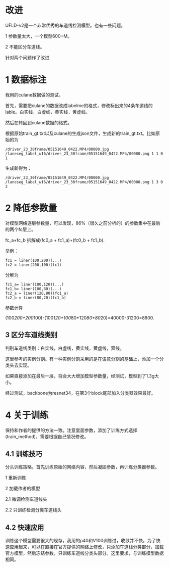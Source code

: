 # 改进

UFLD-v2是一个非常优秀的车道线检测模型。也有一些问题。

1 参数量太大，一个模型600+M。

2 不能区分车道线。

针对两个问题作了改进

# 1 数据标注

我用的culane数据做的测试。

首先，需要把culane的数据改成labelme的格式，修改标出来的4条车道线的lable。白实线，白虚线，黄实线，黄虚线。

然后在转回到culane数据的格式。

根据原始train_gt.txt以及culane的生成json文件，生成新的train_gt.txt。比如原始的为

```
/driver_23_30frame/05151649_0422.MP4/00000.jpg /laneseg_label_w16/driver_23_30frame/05151649_0422.MP4/00000.png 1 1 0 1
```

生成新得为：

```
/driver_23_30frame/05151649_0422.MP4/00000.jpg /laneseg_label_w16/driver_23_30frame/05151649_0422.MP4/00000.png 1 3 0 2
```

# 2 降低参数量

对模型网络逐层参数量，可以发现，86%（很久之前分析的）的参数集中在最后的两个fc层上。

fc_a+fc_b 拆解成(fc0_a + fc1_a)+(fc0_b + fc1_b).

举例：

```
fc1 = liner(100,200)(...)
fc2 = liner(200,100)(fc1)
```

分解为

```
fc1_a= liner(100,120)(...)
fc1_b= liner(100,80)(...)
fc2_a = liner(120,80)(fc1_a)
fc2_b = liner(80,20)(fc1_b)
```

参数计算

(100*200+200*100)-(100*120+100*80+120*80+80*20)=40000-31200=8800.

## 3 区分车道线类别

判别车道线类别：白实线，白虚线，黄实线，黄虚线，双线。

这里参考的实例分割。有一种实例分割采用的是在语意分割的基础上，添加一个分类头去实现。

如果直接添加在最后一层，将会大大增加模型参数量，经测试，模型到了1.3g大小。

经过测试，backbone为resnet34，在第3个block尾部加入分类器效果最好。

# 4 关于训练

保持和作者的提供的方法一致。注意里面参数，添加了训练方式选择(train_method)，需要根据自己情况修改。

## 4.1 训练技巧

分头训练策略。首先训练原始的网络内容，然后凝固参数，再训练分类器参数。

1 重新训练

2 加载作者的模型

2.1 微调检测车道线头

2.2 只训练检测分类车道线头

## 4.2 快速应用

训练这个模型需要很大的现存，我用的p40和V100训练过，收敛并不快。为了快速应用起来，可以在直接在官方提供的网络上修改，只添加车道线分类部分，加载官方模型，然后冻结参数，只训练车道线分类头部分。这里要求，与训练模型数据相同。
